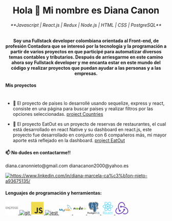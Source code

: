 <h1 align="center">Hola 👋 Mi nombre es Diana Canon</h1>
<h6 align="center">**Javascript | React.js | Redux | Node.js | HTML | CSS | PostgreSQL**</h6>


<h4 align="center"> Soy una Fullstack developer colombiana orientada al Front-end, de profesión Contadora que se interesó por la tecnología y la programación a partir de varios proyectos en que participé para automatizar diversos temas contables y tributarios. Después de arriesgarme en este camino ahora soy Fullstack developer y me encanta estar en este mundo del código y realizar proyectos que puedan ayudar a las personas y a las empresas. 

<h4>Mis proyectos<h4/>

  #
  - 🔭 El proyecto de paises lo desarrollé usando sequelize, express y react, consiste en una página para buscar países y realizar filtros por las opciones seleccionadas. [project Countries](https://pi-countries-rust.vercel.app/)

- 👯 El proyecto EatOut es un proyecto de reservas de restaurantes, el cual está desarrollado en react Native y su dashboard en react.js, este proyecto fue desarrollado en conjunto con 6 compañeros más, mi mayor aporte está reflejado en la dashboard. [project EatOut](https://eatout-lac.vercel.app/)
  
  
 <h4 align="left">📫 No dudes en contactarme!!</h4>
  diana.canonnieto@gmail.com
  dianacanon2000@yahoo.es
<p align="left">
<a href="https://www.linkedin.com/in/diana-marcela-ca%C3%B1on-nieto-a93675135/" target="blank"><img align="center" src="https://raw.githubusercontent.com/rahuldkjain/github-profile-readme-generator/master/src/images/icons/Social/linked-in-alt.svg" alt="https://www.linkedin.com/in/diana-marcela-ca%c3%b1on-nieto-a93675135/" height="30" width="40" /></a>
</p>
  

<h4 align="left">Lenguajes de programación y herramientas:</h4>
<p align="left"> <a href="https://expressjs.com" target="_blank" rel="noreferrer"> <img src="https://raw.githubusercontent.com/devicons/devicon/master/icons/express/express-original-wordmark.svg" alt="express" width="40" height="40"/> </a> <a href="https://git-scm.com/" target="_blank" rel="noreferrer"> <img src="https://www.vectorlogo.zone/logos/git-scm/git-scm-icon.svg" alt="git" width="40" height="40"/> </a> <a href="https://developer.mozilla.org/en-US/docs/Web/JavaScript" target="_blank" rel="noreferrer"> <img src="https://raw.githubusercontent.com/devicons/devicon/master/icons/javascript/javascript-original.svg" alt="javascript" width="40" height="40"/> </a> <a href="https://jestjs.io" target="_blank" rel="noreferrer"> <img src="https://www.vectorlogo.zone/logos/jestjsio/jestjsio-icon.svg" alt="jest" width="40" height="40"/> </a> <a href="https://www.mysql.com/" target="_blank" rel="noreferrer"> <img src="https://raw.githubusercontent.com/devicons/devicon/master/icons/mysql/mysql-original-wordmark.svg" alt="mysql" width="40" height="40"/> </a> <a href="https://nodejs.org" target="_blank" rel="noreferrer"> <img src="https://raw.githubusercontent.com/devicons/devicon/master/icons/nodejs/nodejs-original-wordmark.svg" alt="nodejs" width="40" height="40"/> </a> <a href="https://www.postgresql.org" target="_blank" rel="noreferrer"> <img src="https://raw.githubusercontent.com/devicons/devicon/master/icons/postgresql/postgresql-original-wordmark.svg" alt="postgresql" width="40" height="40"/> </a> <a href="https://reactjs.org/" target="_blank" rel="noreferrer"> <img src="https://raw.githubusercontent.com/devicons/devicon/master/icons/react/react-original-wordmark.svg" alt="react" width="40" height="40"/> </a> <a href="https://redux.js.org" target="_blank" rel="noreferrer"> <img src="https://raw.githubusercontent.com/devicons/devicon/master/icons/redux/redux-original.svg" alt="redux" width="40" height="40"/> </a> </p>
